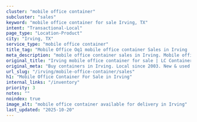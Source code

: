```yaml
---
cluster: "mobile office container"
subcluster: "sales"
keyword: "mobile office container for sale Irving, TX"
intent: "Transactional-Local"
page_type: "Location-Product"
city: "Irving, TX"
service_type: "mobile office container"
title_tag: "Mobile Office Oq1 mobile office container Sales in Irving | LC Container"
meta_description: "mobile office container sales in Irving. Mobile office containers for workspace solutions. Fast delivery, competitive pricing. Serving mobile office container area. Quote ID: EQ1. Call (214) 524-4168 for your free quote today."
original_title: "Irving mobile office container for sale | LC Container"
original_meta: "Buy containers in Irving. Local since 2003. New & used inventory. Fast delivery. Get your free quote — call (214) 524-4168 today. LC Container — your trusted..."
url_slug: "/irving/mobile-office-container/sales"
h1: "Mobile Office Container For Sale in Irving"
internal_links: "/inventory"
priority: 3
notes: ""
noindex: true
image_alt: "mobile office container available for delivery in Irving"
last_updated: "2025-10-20"
---
```


<!-- TODO: Add unique city/inventory copy, images, and internal links here. -->
